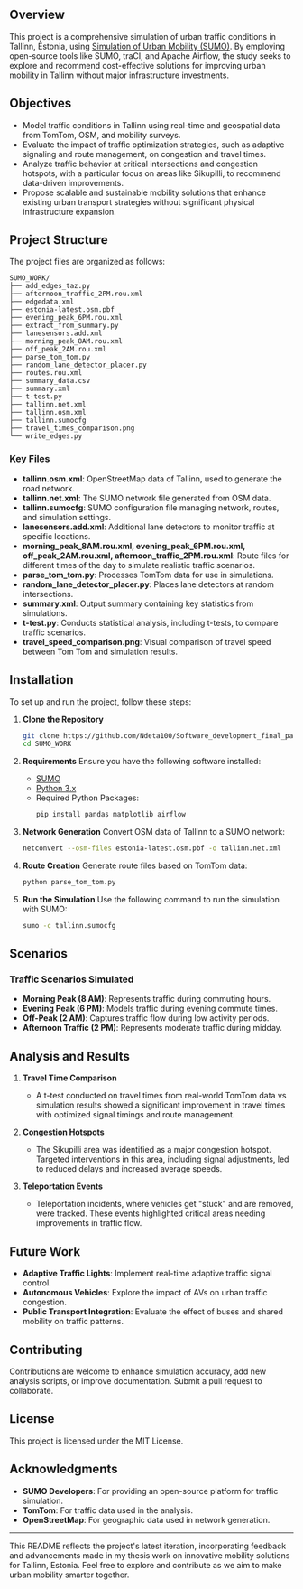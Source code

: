 ## Overview
This project is a comprehensive simulation of urban traffic conditions in Tallinn, Estonia, using [Simulation of Urban Mobility (SUMO)](https://www.eclipse.org/sumo/). By employing open-source tools like SUMO, traCI, and Apache Airflow, the study seeks to explore and recommend cost-effective solutions for improving urban mobility in Tallinn without major infrastructure investments.

## Objectives
- Model traffic conditions in Tallinn using real-time and geospatial data from TomTom, OSM, and mobility surveys.
- Evaluate the impact of traffic optimization strategies, such as adaptive signaling and route management, on congestion and travel times.
- Analyze traffic behavior at critical intersections and congestion hotspots, with a particular focus on areas like Sikupilli, to recommend data-driven improvements.
- Propose scalable and sustainable mobility solutions that enhance existing urban transport strategies without significant physical infrastructure expansion.

## Project Structure
The project files are organized as follows:

```
SUMO_WORK/
├── add_edges_taz.py
├── afternoon_traffic_2PM.rou.xml
├── edgedata.xml
├── estonia-latest.osm.pbf
├── evening_peak_6PM.rou.xml
├── extract_from_summary.py
├── lanesensors.add.xml
├── morning_peak_8AM.rou.xml
├── off_peak_2AM.rou.xml
├── parse_tom_tom.py
├── random_lane_detector_placer.py
├── routes.rou.xml
├── summary_data.csv
├── summary.xml
├── t-test.py
├── tallinn.net.xml
├── tallinn.osm.xml
├── tallinn.sumocfg
├── travel_times_comparison.png
└── write_edges.py
```

### Key Files
- **tallinn.osm.xml**: OpenStreetMap data of Tallinn, used to generate the road network.
- **tallinn.net.xml**: The SUMO network file generated from OSM data.
- **tallinn.sumocfg**: SUMO configuration file managing network, routes, and simulation settings.
- **lanesensors.add.xml**: Additional lane detectors to monitor traffic at specific locations.
- **morning_peak_8AM.rou.xml, evening_peak_6PM.rou.xml, off_peak_2AM.rou.xml, afternoon_traffic_2PM.rou.xml**: Route files for different times of the day to simulate realistic traffic scenarios.
- **parse_tom_tom.py**: Processes TomTom data for use in simulations.
- **random_lane_detector_placer.py**: Places lane detectors at random intersections.
- **summary.xml**: Output summary containing key statistics from simulations.
- **t-test.py**: Conducts statistical analysis, including t-tests, to compare traffic scenarios.
- **travel_speed_comparison.png**: Visual comparison of travel speed between Tom Tom and simulation results.

## Installation
To set up and run the project, follow these steps:

1. **Clone the Repository**
   ```sh
   git clone https://github.com/Ndeta100/Software_development_final_paper_project.git
   cd SUMO_WORK
   ```

2. **Requirements**
   Ensure you have the following software installed:
   - [SUMO](https://www.eclipse.org/sumo/)
   - [Python 3.x](https://www.python.org/downloads/)
   - Required Python Packages:
     ```sh
     pip install pandas matplotlib airflow
     ```

3. **Network Generation**
   Convert OSM data of Tallinn to a SUMO network:
   ```sh
   netconvert --osm-files estonia-latest.osm.pbf -o tallinn.net.xml
   ```

4. **Route Creation**
   Generate route files based on TomTom data:
   ```sh
   python parse_tom_tom.py
   ```

5. **Run the Simulation**
   Use the following command to run the simulation with SUMO:
   ```sh
   sumo -c tallinn.sumocfg
   ```

## Scenarios
### Traffic Scenarios Simulated
- **Morning Peak (8 AM)**: Represents traffic during commuting hours.
- **Evening Peak (6 PM)**: Models traffic during evening commute times.
- **Off-Peak (2 AM)**: Captures traffic flow during low activity periods.
- **Afternoon Traffic (2 PM)**: Represents moderate traffic during midday.

## Analysis and Results
1. **Travel Time Comparison**
   - A t-test conducted on travel times from real-world TomTom data vs simulation results showed a significant improvement in travel times with optimized signal timings and route management.

2. **Congestion Hotspots**
   - The Sikupilli area was identified as a major congestion hotspot. Targeted interventions in this area, including signal adjustments, led to reduced delays and increased average speeds.

3. **Teleportation Events**
   - Teleportation incidents, where vehicles get "stuck" and are removed, were tracked. These events highlighted critical areas needing improvements in traffic flow.

## Future Work
- **Adaptive Traffic Lights**: Implement real-time adaptive traffic signal control.
- **Autonomous Vehicles**: Explore the impact of AVs on urban traffic congestion.
- **Public Transport Integration**: Evaluate the effect of buses and shared mobility on traffic patterns.

## Contributing
Contributions are welcome to enhance simulation accuracy, add new analysis scripts, or improve documentation. Submit a pull request to collaborate.

## License
This project is licensed under the MIT License.

## Acknowledgments
- **SUMO Developers**: For providing an open-source platform for traffic simulation.
- **TomTom**: For traffic data used in the analysis.
- **OpenStreetMap**: For geographic data used in network generation.

---
This README reflects the project's latest iteration, incorporating feedback and advancements made in my thesis work on innovative mobility solutions for Tallinn, Estonia. Feel free to explore and contribute as we aim to make urban mobility smarter together.

